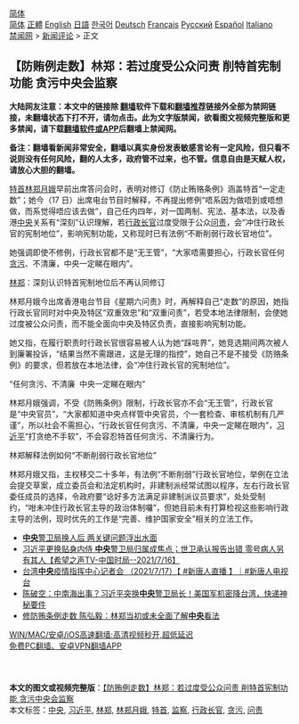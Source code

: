  <!-- 面包屑导航 --> <div class="breadcrumb"><!-- GTranslate: https://gtranslate.io/ -->  <div class="switcher notranslate">  <div class="selected">  <a href="#" onclick="return false;"> 简体</a>  </div>  <div class="option">  <a href="https://www.bannedbook.org" onclick="doGTranslate('zh-CN|zh-CN');jQuery('div.switcher div.selected a').html(jQuery(this).html());return false;" title="简体中文" class="nturl selected"> 简体</a>  <a href="https://www.bannedbook.org/zh-tw/" onclick="doGTranslate('zh-CN|zh-TW');jQuery('div.switcher div.selected a').html(jQuery(this).html());return false;" title="繁體中文" class="nturl"> 正體</a>  <a href="https://www.bannedbook.org/en/" onclick="doGTranslate('zh-CN|en');jQuery('div.switcher div.selected a').html(jQuery(this).html());return false;" title="English" class="nturl"> English</a>  <a href="https://www.bannedbook.org/ja/" onclick="doGTranslate('zh-CN|ja');jQuery('div.switcher div.selected a').html(jQuery(this).html());return false;" title="日本語" class="nturl"> 日語</a>  <a href="https://www.bannedbook.org/ko/" onclick="doGTranslate('zh-CN|ko');jQuery('div.switcher div.selected a').html(jQuery(this).html());return false;" title="한국어" class="nturl"> 한국어</a>  <a href="https://www.bannedbook.org/de/" onclick="doGTranslate('zh-CN|de');jQuery('div.switcher div.selected a').html(jQuery(this).html());return false;" title="Deutsch" class="nturl"> Deutsch</a>  <a href="https://www.bannedbook.org/fr/" onclick="doGTranslate('zh-CN|fr');jQuery('div.switcher div.selected a').html(jQuery(this).html());return false;" title="Français" class="nturl"> Français</a>  <a href="https://www.bannedbook.org/ru/" onclick="doGTranslate('zh-CN|ru');jQuery('div.switcher div.selected a').html(jQuery(this).html());return false;" title="Русский" class="nturl"> Русский</a>  <a href="https://www.bannedbook.org/es/" onclick="doGTranslate('zh-CN|es');jQuery('div.switcher div.selected a').html(jQuery(this).html());return false;" title="Español" class="nturl"> Español</a>  <a href="https://www.bannedbook.org/it/" onclick="doGTranslate('zh-CN|it');jQuery('div.switcher div.selected a').html(jQuery(this).html());return false;" title="Italiano" class="nturl"> Italiano</a>  </div>  </div>      <div class='breadcrumb-sub'><!-- Breadcrumb NavXT 6.3.0 --> <a href="https://www.bannedbook.org/" class="home">禁闻网</a> &gt; <a href="https://www.bannedbook.org/bnews/comments/" class="category">新闻评论</a> &gt; 正文</div></div><h2>【防贿例走数】林郑：若过度受公众问责 削特首宪制功能 贪污中央会监察</h2> <p class="notice"><b>大陆网友注意：本文中的链接除 <a href="https://github.com/bannedbook/fanqiang" >翻墙</a>软件下载和<a href="https://github.com/killgcd/justmysocks/blob/master/README.md">翻墙推荐</a>链接外全部为禁网链接，未翻墙状态下打不开，请勿点击。此为文字版禁闻，欲看图文视频完整版和更多禁闻，请下载<a href="https://github.com/bannedbook/fanqiang">翻墙软件或APP</a>后翻墙上禁闻网。</p><p>备注：翻墙看新闻非常安全，翻墙以真实身份发表敏感言论有一定风险，但只看不说则没有任何风险，翻的人太多，政府管不过来，也不管。信息自由是天赋人权，请放心大胆的翻墙。</b></p>  <div class="entry">  <p><a href="https://www.bannedbook.org/bnews/tag/%e7%89%b9%e9%a6%96/" class="st_tag internal_tag" rel="tag" title="标签 特首 下的日志">特首</a><a href="https://www.bannedbook.org/bnews/tag/%e6%9e%97%e9%83%91%e6%9c%88%e5%a8%a5/" class="st_tag internal_tag" rel="tag" title="标签 林郑月娥 下的日志">林郑月娥</a>早前出席答问会时，表明对修订《防止贿赂条例》涵盖特首“一定走数”；她今（17 日）出席电台节目时解释，不再提出修例“唔系因为做唔到或唔想做，而系觉得唔应该去做”，自己任内四年，对一国两制、宪法、基本法，以及香港<a href="https://www.bannedbook.org/bnews/tag/%E4%B8%AD%E5%A4%AE/" class="st_tag internal_tag" rel="tag" title="标签 中央 下的日志">中央</a>关系有“深刻”认识理解，若<a href="https://www.bannedbook.org/bnews/tag/%e8%a1%8c%e6%94%bf%e9%95%bf%e5%ae%98/" class="st_tag internal_tag" rel="tag" title="标签 行政长官 下的日志">行政长官</a>过度受限于公众<a href="https://www.bannedbook.org/bnews/tag/%E9%97%AE%E8%B4%A3/" class="st_tag internal_tag" rel="tag" title="标签 问责 下的日志">问责</a>，会“冲住行政长官的宪制地位”，影响宪制功能，又称现时已有法例“不断削弱行政长官地位”。</p> <p>她强调即使不修例，行政长官都不是“无王管”，“大家唔需要担心，行政长官任何<a href="https://www.bannedbook.org/bnews/tag/%E8%B4%AA%E6%B1%A1/" class="st_tag internal_tag" rel="tag" title="标签 贪污 下的日志">贪污</a>、不清廉，中央一定睇在眼内”。</p>  <p><a href="https://www.bannedbook.org/bnews/tag/%E6%9E%97%E9%83%91/" class="st_tag internal_tag" rel="tag" title="标签 林郑 下的日志">林郑</a>：深刻认识特首宪制地位后不再认同修订</p> <p>林郑月娥今出席香港电台节目《星期六问责》时，再解释自己“走数”的原因，她指行政长官同时对中央及特区“双重效忠”和“双重问责”，若受本地法律限制，会使她过度被公众问责，而不能全面向中央及特区负责，直接影响宪制功能。</p>  <p>她又指，在履行职责时行政长官很容易被人认为她“踩咗界”，她竞选期间两次被人到廉署投诉，“结果当然不需跟进，这是无理的指控”，她自己不是不接受《防赂条例》的要求，但若放在本地法律，会“冲住行政长官的宪制地位”。</p> <p>“任何贪污、不清廉  中央一定睇在眼内”</p>  <p>林郑月娥强调，不受《防贿条例》限制，行政长官亦不会“无王管”，行政长官是“中央官员”，“大家都知道中央点样管中央官员，个一套检查、审核机制有几严谨”，所以社会不需担心，“行政长官任何贪污、不清廉，中央一定睇在眼内”，<a href="https://www.bannedbook.org/bnews/tag/%e4%b9%a0%e8%bf%91%e5%b9%b3/" class="st_tag internal_tag" rel="tag" title="标签 习近平 下的日志">习近平</a>“打贪绝不手软”，不会容忍特首任何贪污、不清廉行为。</p> <p>林郑解释法例如何“不断削弱行政长官地位”</p>  <p>林郑月娥又指，主权移交二十多年，有法例“不断削弱”行政长官地位，举例在立法会提交草案，成立委员会和法定机构时，非建制派经常试图以程序，左右行政长官委任成员的选择，令政府要“谂好多方法满足非建制派议员要求”，处处受制约，“咁未冲住行政长官主导的政治体制囉”，但她目前未有打算检视这些影响行政主导的法例，现时优先的工作是“完善、维护国家安全”相关的立法工作。</p> <ul class='op-related-articles' title='相关阅读'> <li><a href='https://www.bannedbook.org/bnews/comments/20210717/1588752.html' target='_blank'><b>中央</b>警卫局换人后 两关键问题浮出水面</a></li> <li><a href='https://www.bannedbook.org/bnews/comments/20210717/1588598.html' target='_blank'>习近平更换贴身内侍 <b>中央</b>警卫局归属成焦点；世卫承认报告出错 零号病人另有其人【希望之声TV-中国时局--2021/7/16】</a></li> <li><a href='https://www.bannedbook.org/bnews/bannedvideo/20210716/1588579.html' target='_blank'>台湾<b>中央</b>疫情指挥中心记者会 （2021/7/17）【 #新唐人直播 】｜#新唐人电视台</a></li> <li><a href='https://www.bannedbook.org/bnews/bannedvideo/20210716/1588450.html' target='_blank'>陈破空：中南海出事？习近平突换<b>中央</b>警卫局长！美国军机密降台湾，快递神秘要件</a></li> <li><a href='https://www.bannedbook.org/bnews/comments/20210716/1588415.html' target='_blank'>修防贿条例走数 陈弘毅：林郑当初或未全面了解<b>中央</b>看法</a></li> </ul> <p class="texttj"> <a href="https://github.com/bannedbook/fanqiang/wiki/V2ray%E6%9C%BA%E5%9C%BA" target="_blank">WIN/MAC/安卓/iOS高速翻墙:高清视频秒开,超低延迟</a><br/> <a href="https://github.com/bannedbook/fanqiang/wiki/%E7%A6%81%E9%97%BB%E7%BD%91%E5%AE%89%E5%8D%93%E7%BF%BB%E5%A2%99%E6%96%B0%E9%97%BBAPP" target="_blank">免费PC翻墙、安卓VPN翻墙APP</a></p><p> </p><a name='sharetosocial'></a>  <div style="margin-bottom:5px;padding-bottom:5px;clear:both"> <div id="archive-pix-1" class="banner-ads"> <!-- AuctionX Display platform tag START --> <div id="26318x728x90x621x_ADSLOT2" clicktrack="%%CLICK_URL_ESC%%"></div> <!-- AuctionX Display platform tag END --> </div> <div id="archive-pix-2" class="banner-ads"> <!-- AuctionX Display platform tag START --> <div id="26315x300x250x621x_ADSLOT2" clicktrack="%%CLICK_URL_ESC%%"></div> <!-- AuctionX Display platform tag END --> </div> </div>    <div id="archive-pix-1" class="banner-ads"> <!-- AuctionX Display platform tag START --> <div id="26318x728x90x621x_ADSLOT3" clicktrack="%%CLICK_URL_ESC%%"></div> <!-- AuctionX Display platform tag END --> </div> <div><b>本文的图文或视频完整版</b>：<a href='https://www.bannedbook.org/bnews/comments/20210717/1588990.html'>【防贿例走数】林郑：若过度受公众问责 削特首宪制功能 贪污中央会监察</a></div>  </div><!--END ENTRY--> <div class="postfooter"> <div>本文标签：<a href="https://www.bannedbook.org/bnews/tag/%E4%B8%AD%E5%A4%AE/" rel="tag">中央</a>, <a href="https://www.bannedbook.org/bnews/tag/%e4%b9%a0%e8%bf%91%e5%b9%b3/" rel="tag">习近平</a>, <a href="https://www.bannedbook.org/bnews/tag/%E6%9E%97%E9%83%91/" rel="tag">林郑</a>, <a href="https://www.bannedbook.org/bnews/tag/%e6%9e%97%e9%83%91%e6%9c%88%e5%a8%a5/" rel="tag">林郑月娥</a>, <a href="https://www.bannedbook.org/bnews/tag/%e7%89%b9%e9%a6%96/" rel="tag">特首</a>, <a href="https://www.bannedbook.org/bnews/tag/%E7%9B%91%E5%AF%9F/" rel="tag">监察</a>, <a href="https://www.bannedbook.org/bnews/tag/%e8%a1%8c%e6%94%bf%e9%95%bf%e5%ae%98/" rel="tag">行政长官</a>, <a href="https://www.bannedbook.org/bnews/tag/%E8%B4%AA%E6%B1%A1/" rel="tag">贪污</a>, <a href="https://www.bannedbook.org/bnews/tag/%E9%97%AE%E8%B4%A3/" rel="tag">问责</a></div>  </div><!--END POSTFOOTER--> 